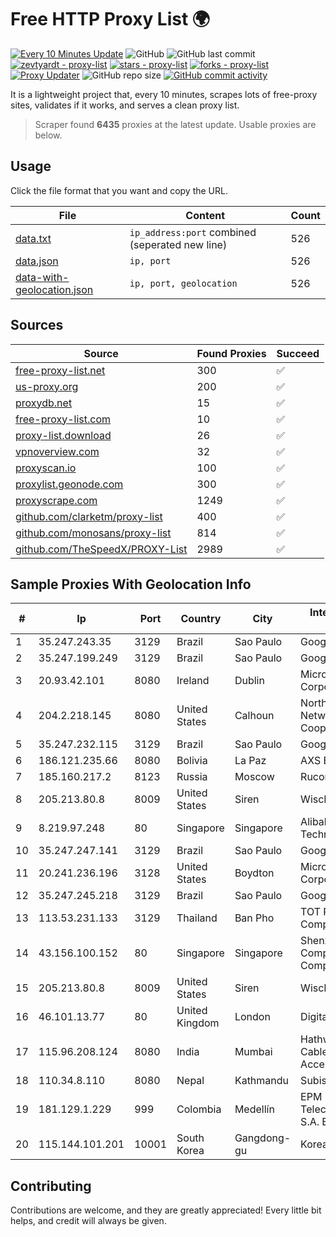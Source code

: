
# Free HTTP Proxy List 🌍

[![Every 10 Minutes Update](https://github.com/mertguvencli/http-proxy-list/actions/workflows/main.yml/badge.svg?branch=main)](https://github.com/mertguvencli/http-proxy-list/actions/workflows/main.yml)
![GitHub](https://img.shields.io/github/license/mertguvencli/http-proxy-list)
![GitHub last commit](https://img.shields.io/github/last-commit/mertguvencli/http-proxy-list)
[![zevtyardt - proxy-list](https://img.shields.io/static/v1?label=zevtyardt&message=proxy-list&color=blue&logo=github)](https://github.com/zevtyardt/proxy-list "Go to GitHub repo")
[![stars - proxy-list](https://img.shields.io/github/stars/zevtyardt/proxy-list?style=social)](https://github.com/zevtyardt/proxy-list)
[![forks - proxy-list](https://img.shields.io/github/forks/zevtyardt/proxy-list?style=social)](https://github.com/zevtyardt/proxy-list)
[![Proxy Updater](https://github.com/zevtyardt/proxy-list/workflows/Proxy%20Updater/badge.svg)](https://github.com/zevtyardt/proxy-list/actions?query=workflow:"Proxy+Updater")
![GitHub repo size](https://img.shields.io/github/repo-size/zevtyardt/proxy-list)
[![GitHub commit activity](https://img.shields.io/github/commit-activity/m/zevtyardt/proxy-list?logo=commits)](https://github.com/zevtyardt/proxy-list/commits/main)

It is a lightweight project that, every 10 minutes, scrapes lots of free-proxy sites, validates if it works, and serves a clean proxy list.

> Scraper found **6435** proxies at the latest update. Usable proxies are below.

## Usage

Click the file format that you want and copy the URL.

|File|Content|Count|
|----|-------|-----|
|[data.txt](https://raw.githubusercontent.com/mertguvencli/http-proxy-list/main/proxy-list/data.txt)|`ip_address:port` combined (seperated new line)|526|
|[data.json](https://raw.githubusercontent.com/mertguvencli/http-proxy-list/main/proxy-list/data.json)|`ip, port`|526|
|[data-with-geolocation.json](https://raw.githubusercontent.com/mertguvencli/http-proxy-list/main/proxy-list/data-with-geolocation.json)|`ip, port, geolocation`|526|

## Sources

|Source|Found Proxies|Succeed|
|------|-------------|-------|
|[free-proxy-list.net](https://free-proxy-list.net)|300|✅|
|[us-proxy.org](https://www.us-proxy.org)|200|✅|
|[proxydb.net](http://proxydb.net)|15|✅|
|[free-proxy-list.com](https://free-proxy-list.com/?page=&port=&type%5B%5D=http&type%5B%5D=https&up_time=0&search=Search)|10|✅|
|[proxy-list.download](https://www.proxy-list.download/HTTP)|26|✅|
|[vpnoverview.com](https://vpnoverview.com/privacy/anonymous-browsing/free-proxy-servers)|32|✅|
|[proxyscan.io](https://www.proxyscan.io)|100|✅|
|[proxylist.geonode.com](https://proxylist.geonode.com/api/proxy-list?limit=300&page=1&sort_by=lastChecked&sort_type=desc&protocols=http,https)|300|✅|
|[proxyscrape.com](https://api.proxyscrape.com/v2/?request=displayproxies&protocol=http&timeout=10000&country=all&ssl=all&anonymity=all)|1249|✅|
|[github.com/clarketm/proxy-list](https://raw.githubusercontent.com/clarketm/proxy-list/master/proxy-list-raw.txt)|400|✅|
|[github.com/monosans/proxy-list](https://raw.githubusercontent.com/monosans/proxy-list/main/proxies/http.txt)|814|✅|
|[github.com/TheSpeedX/PROXY-List](https://raw.githubusercontent.com/TheSpeedX/PROXY-List/master/http.txt)|2989|✅|


## Sample Proxies With Geolocation Info

|#|Ip|Port|Country|City|Internet Service Provider|
|-|--|----|-------|----|-------------------------|
|1|35.247.243.35|3129|Brazil|Sao Paulo|Google LLC|
|2|35.247.199.249|3129|Brazil|Sao Paulo|Google LLC|
|3|20.93.42.101|8080|Ireland|Dublin|Microsoft Corporation|
|4|204.2.218.145|8080|United States|Calhoun|North Georgia Network Cooperative, Inc.|
|5|35.247.232.115|3129|Brazil|Sao Paulo|Google LLC|
|6|186.121.235.66|8080|Bolivia|La Paz|AXS Bolivia S. A.|
|7|185.160.217.2|8123|Russia|Moscow|Rucomtech LLC|
|8|205.213.80.8|8009|United States|Siren|WiscNet|
|9|8.219.97.248|80|Singapore|Singapore|Alibaba (US) Technology Co., Ltd.|
|10|35.247.247.141|3129|Brazil|Sao Paulo|Google LLC|
|11|20.241.236.196|3128|United States|Boydton|Microsoft Corporation|
|12|35.247.245.218|3129|Brazil|Sao Paulo|Google LLC|
|13|113.53.231.133|3129|Thailand|Ban Pho|TOT Public Company Limited|
|14|43.156.100.152|80|Singapore|Singapore|Shenzhen Tencent Computer Systems Company Limited|
|15|205.213.80.8|8009|United States|Siren|WiscNet|
|16|46.101.13.77|80|United Kingdom|London|DigitalOcean, LLC|
|17|115.96.208.124|8080|India|Mumbai|Hathway IP over Cable Internet Access|
|18|110.34.8.110|8080|Nepal|Kathmandu|Subisu Cablenet|
|19|181.129.1.229|999|Colombia|Medellín|EPM Telecomunicaciones S.A. E.S.P.|
|20|115.144.101.201|10001|South Korea|Gangdong-gu|Korea Telecom|



## Contributing

Contributions are welcome, and they are greatly appreciated! Every
little bit helps, and credit will always be given.


